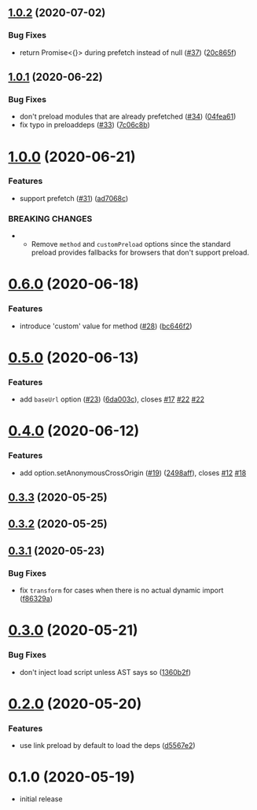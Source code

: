 ## [1.0.2](https://github.com/vikerman/rollup-plugin-hoist-import-deps/compare/v1.0.1...v1.0.2) (2020-07-02)


### Bug Fixes

* return Promise<{}> during prefetch instead of null ([#37](https://github.com/vikerman/rollup-plugin-hoist-import-deps/issues/37)) ([20c865f](https://github.com/vikerman/rollup-plugin-hoist-import-deps/commit/20c865f9f8a955c738a6deabda4438998a4f3b36))



## [1.0.1](https://github.com/vikerman/rollup-plugin-hoist-import-deps/compare/v1.0.0...v1.0.1) (2020-06-22)


### Bug Fixes

* don't preload modules that are already prefetched ([#34](https://github.com/vikerman/rollup-plugin-hoist-import-deps/issues/34)) ([04fea61](https://github.com/vikerman/rollup-plugin-hoist-import-deps/commit/04fea61b6164da0777d3b77d44c0beabee51378d))
* fix typo in preloaddeps ([#33](https://github.com/vikerman/rollup-plugin-hoist-import-deps/issues/33)) ([7c06c8b](https://github.com/vikerman/rollup-plugin-hoist-import-deps/commit/7c06c8b666dfb20084ce5f11813d7328d6995a8e))



# [1.0.0](https://github.com/vikerman/rollup-plugin-hoist-import-deps/compare/v0.6.0...v1.0.0) (2020-06-21)


### Features

* support prefetch ([#31](https://github.com/vikerman/rollup-plugin-hoist-import-deps/issues/31)) ([ad7068c](https://github.com/vikerman/rollup-plugin-hoist-import-deps/commit/ad7068c4af4d0968dd8c886b015723df1cff37a2))


### BREAKING CHANGES

* - Remove `method` and `customPreload` options since the standard preload provides fallbacks for browsers that don't support preload.



# [0.6.0](https://github.com/vikerman/rollup-plugin-hoist-import-deps/compare/v0.5.0...v0.6.0) (2020-06-18)


### Features

* introduce 'custom' value for method ([#28](https://github.com/vikerman/rollup-plugin-hoist-import-deps/issues/28)) ([bc646f2](https://github.com/vikerman/rollup-plugin-hoist-import-deps/commit/bc646f22e484f5976c38bfd3343a96d1ec386721))



# [0.5.0](https://github.com/vikerman/rollup-plugin-hoist-import-deps/compare/v0.4.0...v0.5.0) (2020-06-13)


### Features

* add `baseUrl` option ([#23](https://github.com/vikerman/rollup-plugin-hoist-import-deps/issues/23)) ([6da003c](https://github.com/vikerman/rollup-plugin-hoist-import-deps/commit/6da003c423cb24f82e85a554251fd17fa7bbc757)), closes [#17](https://github.com/vikerman/rollup-plugin-hoist-import-deps/issues/17) [#22](https://github.com/vikerman/rollup-plugin-hoist-import-deps/issues/22) [#22](https://github.com/vikerman/rollup-plugin-hoist-import-deps/issues/22)



# [0.4.0](https://github.com/vikerman/rollup-plugin-hoist-import-deps/compare/v0.3.3...v0.4.0) (2020-06-12)


### Features

* add option.setAnonymousCrossOrigin ([#19](https://github.com/vikerman/rollup-plugin-hoist-import-deps/issues/19)) ([2498aff](https://github.com/vikerman/rollup-plugin-hoist-import-deps/commit/2498afffaa9dcb0c90c6d3e8ef54a8588ba4087e)), closes [#12](https://github.com/vikerman/rollup-plugin-hoist-import-deps/issues/12) [#18](https://github.com/vikerman/rollup-plugin-hoist-import-deps/issues/18)



## [0.3.3](https://github.com/vikerman/rollup-plugin-hoist-import-deps/compare/v0.3.2...v0.3.3) (2020-05-25)



## [0.3.2](https://github.com/vikerman/rollup-plugin-hoist-import-deps/compare/v0.3.1...v0.3.2) (2020-05-25)



## [0.3.1](https://github.com/vikerman/rollup-plugin-hoist-import-deps/compare/v0.3.0...v0.3.1) (2020-05-23)


### Bug Fixes

* fix `transform` for cases when there is no actual dynamic import ([f86329a](https://github.com/vikerman/rollup-plugin-hoist-import-deps/commit/f86329a68fb8deffe91c831a19b6bfdd7cca4e72))



# [0.3.0](https://github.com/vikerman/rollup-plugin-hoist-import-deps/compare/v0.2.0...v0.3.0) (2020-05-21)


### Bug Fixes

* don't inject load script unless AST says so ([1360b2f](https://github.com/vikerman/rollup-plugin-hoist-import-deps/commit/1360b2fe34276d52ed672c2acab7964b85da1237))



# [0.2.0](https://github.com/vikerman/rollup-plugin-hoist-import-deps/compare/v0.1.0...v0.2.0) (2020-05-20)


### Features

* use link preload by default to load the deps ([d5567e2](https://github.com/vikerman/rollup-plugin-hoist-import-deps/commit/d5567e20f58f91c68612801c26430625468ecaa7))



# 0.1.0 (2020-05-19)

- initial release
